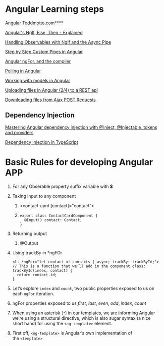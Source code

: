 # Angular Learning steps

[Angular Toddmotto.com****](https://toddmotto.com/angular/)

[Angular's NgIf, Else, Then - Explained](https://toddmotto.com/angular-ngif-else-then)

[Handling Observables with NgIf and the Async Pipe](https://toddmotto.com/angular-ngif-async-pipe)

[Step by Step Custom Pipes in Angular](https://toddmotto.com/angular-pipes-custom-pipes)

[Angular ngFor, <ng-template> and the compiler](https://toddmotto.com/angular-ngfor-template-element)

[Polling in Angular](https://nehalist.io/polling-in-angular/)

[Working with models in Angular](https://nehalist.io/working-with-models-in-angular/)

[Uploading files in Angular (2/4) to a REST api](https://nehalist.io/uploading-files-in-angular2/)

[Downloading files from Ajax POST Requests](https://nehalist.io/downloading-files-from-post-requests/)



## Dependency Injection

[Mastering Angular dependency injection with @Inject, @Injectable, tokens and providers](https://toddmotto.com/angular-dependency-injection)

[Dependency Injection in TypeScript](https://nehalist.io/dependency-injection-in-typescript/)



# Basic Rules for developing Angular APP

1. For any Obserable property suffix variable with **$**

2. Taking input to any component

   1. <contact-card [contact]="contact"></contact-card>

   2. ```
      export class ContactCardComponent {
        @Input() contact: Contact;
      }
      ```

3. Returning output

   1. @Output

4. Using trackBy in *ngFOr

   ```
   <li *ngFor="let contact of contacts | async; trackBy: trackById;">
   // This is a function that we’ll add in the component class:
   trackById(index, contact) {
     return contact.id;
   }
   ```

5. Let’s explore `index` and `count`, two public properties exposed to us on each `ngFor` iteration.

6. ngFor properties exposed to us *first*, *last*, *even*, *odd*, *index*, *count*

7. When using an asterisk (`*`) in our templates, we are informing Angular we’re using a structural directive, which is also sugar syntax (a nice short hand) for using the `<ng-template>` element.

8. First off, `<ng-template>` is Angular’s own implementation of the `<template>`